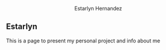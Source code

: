 

<p align="center">Estarlyn Hernandez</p>

## Estarlyn


This is a page to present my personal project and info about me
